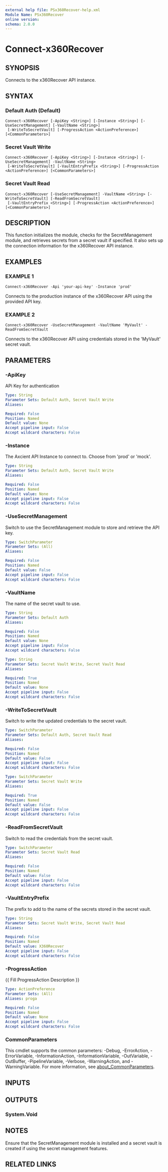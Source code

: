 ```yaml
---
external help file: PSx360Recover-help.xml
Module Name: PSx360Recover
online version:
schema: 2.0.0
---
```


# Connect-x360Recover

## SYNOPSIS
Connects to the x360Recover API instance.

## SYNTAX

### Default Auth (Default)
```
Connect-x360Recover [-ApiKey <String>] [-Instance <String>] [-UseSecretManagement] [-VaultName <String>]
 [-WriteToSecretVault] [-ProgressAction <ActionPreference>] [<CommonParameters>]
```

### Secret Vault Write
```
Connect-x360Recover [-ApiKey <String>] [-Instance <String>] [-UseSecretManagement] -VaultName <String>
 [-WriteToSecretVault] [-VaultEntryPrefix <String>] [-ProgressAction <ActionPreference>] [<CommonParameters>]
```

### Secret Vault Read
```
Connect-x360Recover [-UseSecretManagement] -VaultName <String> [-WriteToSecretVault] [-ReadFromSecretVault]
 [-VaultEntryPrefix <String>] [-ProgressAction <ActionPreference>] [<CommonParameters>]
```

## DESCRIPTION
This function initializes the module, checks for the SecretManagement module, and retrieves secrets from a secret vault if specified.
It also sets up the connection information for the x360Recover API instance.

## EXAMPLES

### EXAMPLE 1
```
Connect-x360Recover -Api 'your-api-key' -Instance 'prod'
```

Connects to the production instance of the x360Recover API using the provided API key.

### EXAMPLE 2
```
Connect-x360Recover -UseSecretManagement -VaultName 'MyVault' -ReadFromSecretVault
```

Connects to the x360Recover API using credentials stored in the 'MyVault' secret vault.

## PARAMETERS

### -ApiKey
APi Key for authentication

```yaml
Type: String
Parameter Sets: Default Auth, Secret Vault Write
Aliases:

Required: False
Position: Named
Default value: None
Accept pipeline input: False
Accept wildcard characters: False
```

### -Instance
The Axcient API Instance to connect to.
Choose from 'prod' or 'mock'.

```yaml
Type: String
Parameter Sets: Default Auth, Secret Vault Write
Aliases:

Required: False
Position: Named
Default value: None
Accept pipeline input: False
Accept wildcard characters: False
```

### -UseSecretManagement
Switch to use the SecretManagement module to store and retrieve the API key.

```yaml
Type: SwitchParameter
Parameter Sets: (All)
Aliases:

Required: False
Position: Named
Default value: False
Accept pipeline input: False
Accept wildcard characters: False
```

### -VaultName
The name of the secret vault to use.

```yaml
Type: String
Parameter Sets: Default Auth
Aliases:

Required: False
Position: Named
Default value: None
Accept pipeline input: False
Accept wildcard characters: False
```

```yaml
Type: String
Parameter Sets: Secret Vault Write, Secret Vault Read
Aliases:

Required: True
Position: Named
Default value: None
Accept pipeline input: False
Accept wildcard characters: False
```

### -WriteToSecretVault
Switch to write the updated credentials to the secret vault.

```yaml
Type: SwitchParameter
Parameter Sets: Default Auth, Secret Vault Read
Aliases:

Required: False
Position: Named
Default value: False
Accept pipeline input: False
Accept wildcard characters: False
```

```yaml
Type: SwitchParameter
Parameter Sets: Secret Vault Write
Aliases:

Required: True
Position: Named
Default value: False
Accept pipeline input: False
Accept wildcard characters: False
```

### -ReadFromSecretVault
Switch to read the credentials from the secret vault.

```yaml
Type: SwitchParameter
Parameter Sets: Secret Vault Read
Aliases:

Required: False
Position: Named
Default value: False
Accept pipeline input: False
Accept wildcard characters: False
```

### -VaultEntryPrefix
The prefix to add to the name of the secrets stored in the secret vault.

```yaml
Type: String
Parameter Sets: Secret Vault Write, Secret Vault Read
Aliases:

Required: False
Position: Named
Default value: X360Recover
Accept pipeline input: False
Accept wildcard characters: False
```

### -ProgressAction
{{ Fill ProgressAction Description }}

```yaml
Type: ActionPreference
Parameter Sets: (All)
Aliases: proga

Required: False
Position: Named
Default value: None
Accept pipeline input: False
Accept wildcard characters: False
```

### CommonParameters
This cmdlet supports the common parameters: -Debug, -ErrorAction, -ErrorVariable, -InformationAction, -InformationVariable, -OutVariable, -OutBuffer, -PipelineVariable, -Verbose, -WarningAction, and -WarningVariable. For more information, see [about_CommonParameters](http://go.microsoft.com/fwlink/?LinkID=113216).

## INPUTS

## OUTPUTS

### System.Void
## NOTES
Ensure that the SecretManagement module is installed and a secret vault is created if using the secret management features.

## RELATED LINKS
